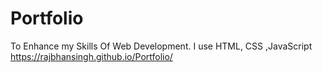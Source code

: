 # Portfolio
To Enhance my Skills Of Web Development. I use HTML, CSS ,JavaScript
https://rajbhansingh.github.io/Portfolio/
